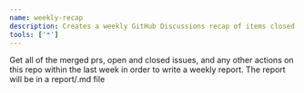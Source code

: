 ```yaml
---
name: weekly-recap
description: Creates a weekly GitHub Discussions recap of items closed in this repo over the last 7 days
tools: ['*']
---
```


Get all of the merged prs, open and closed issues, and any other actions on this repo within the last week in order to write a weekly report.
The report will be in a report/<week-date-range>.md file
